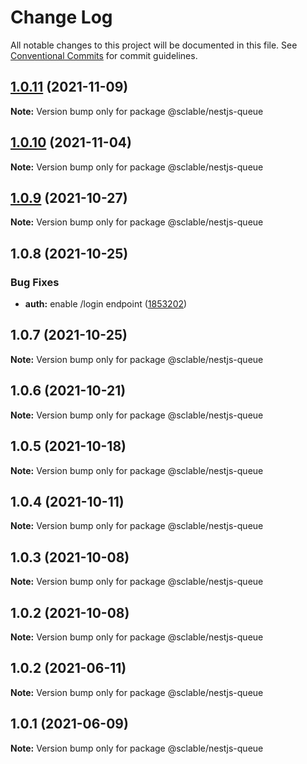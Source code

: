 # Change Log

All notable changes to this project will be documented in this file.
See [Conventional Commits](https://conventionalcommits.org) for commit guidelines.

## [1.0.11](https://github.com/sclable/nestjs-libs/compare/@sclable/nestjs-queue@1.0.10...@sclable/nestjs-queue@1.0.11) (2021-11-09)

**Note:** Version bump only for package @sclable/nestjs-queue





## [1.0.10](https://github.com/sclable/nestjs-libs/compare/@sclable/nestjs-queue@1.0.9...@sclable/nestjs-queue@1.0.10) (2021-11-04)

**Note:** Version bump only for package @sclable/nestjs-queue





## [1.0.9](https://github.com/sclable/nestjs-libs/compare/@sclable/nestjs-queue@1.0.8...@sclable/nestjs-queue@1.0.9) (2021-10-27)

**Note:** Version bump only for package @sclable/nestjs-queue





## 1.0.8 (2021-10-25)


### Bug Fixes

* **auth:** enable /login endpoint ([1853202](https://github.com/sclable/nestjs-libs/commit/1853202630ae9219ec412c8cddf7b557435ee22a))





## 1.0.7 (2021-10-25)

**Note:** Version bump only for package @sclable/nestjs-queue





## 1.0.6 (2021-10-21)

**Note:** Version bump only for package @sclable/nestjs-queue





## 1.0.5 (2021-10-18)

**Note:** Version bump only for package @sclable/nestjs-queue





## 1.0.4 (2021-10-11)

**Note:** Version bump only for package @sclable/nestjs-queue





## 1.0.3 (2021-10-08)

**Note:** Version bump only for package @sclable/nestjs-queue





## 1.0.2 (2021-10-08)

**Note:** Version bump only for package @sclable/nestjs-queue





## 1.0.2 (2021-06-11)

**Note:** Version bump only for package @sclable/nestjs-queue





## 1.0.1 (2021-06-09)

**Note:** Version bump only for package @sclable/nestjs-queue
